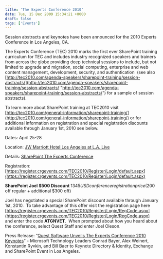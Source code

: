 ```yaml
---
title: 'The Experts Conference 2010'
date: Tue, 15 Dec 2009 15:34:21 +0000
draft: false
tags: ['Events']
---
```


Session abstracts and keynotes have been announced for the 2010 Experts Conference in Los Angeles, CA.

The Experts Conference (TEC) 2010 marks the first ever SharePoint training curriculum for TEC and includes industry recognized speakers and trainers from across the globe providing deep technical sessions to include, but not limited to upgrade and migration, social computing, enterprise and web content management, development, security, and authentication  (see also [http://tec2010.com/agenda-speakers/sharepoint-training/session-abstracts/](http://tec2010.com/agenda-speakers/sharepoint-training/session-abstracts/ "http://tec2010.com/agenda-speakers/sharepoint-training/session-abstracts/") for a sample of session abstracts). 

To learn more about SharePoint training at TEC2010 visit [http://tec2010.com/general-information/sharepoint-training/](http://tec2010.com/general-information/sharepoint-training/) or for additional information on registration and special registration discounts available through January 1st, 2010 see below.

Dates: April 25-28

Location: [JW Marriott Hotel Los Angeles at L.A. Live](http://www.lalivemarriott.com/)

Details: [SharePoint The Experts Conference](http://www.theexpertsconference.com/general-information/sharepoint-training/)

Registration:  [https://register.crgevents.com/TEC2010/Register/Login/default.aspx](https://register.crgevents.com/TEC2010/Register/Login/default.aspx)

**SharePoint Joel $500 Discount** $1345 USD conference registration price ($200 off regular + additional $300 off)

Joel has negotiated a special SharePoint discount available through January 1st, 2010.  To take advantage of this offer visit the registration page here [https://register.crgevents.com/TEC2010/Register/Login/RegCode.aspx](https://register.crgevents.com/TEC2010/Register/Login/RegCode.aspx) and enter the code **ATGNVET**.  When prompted about how you heard about the conference, select Quest Staff and enter Joel Oleson.

Press Release: “[Quest Software Unveils The Experts Conference 2010 Keynotes](http://www.quest.com/newsroom/news-releases-show.aspx?contentid=10782)” - Microsoft Technology Leaders Conrad Bayer, Alex Weinert, Konstantin Ryvkin, and Bill Baer to Keynote Directory & Identity, Exchange and SharePoint Event in Los Angeles.
